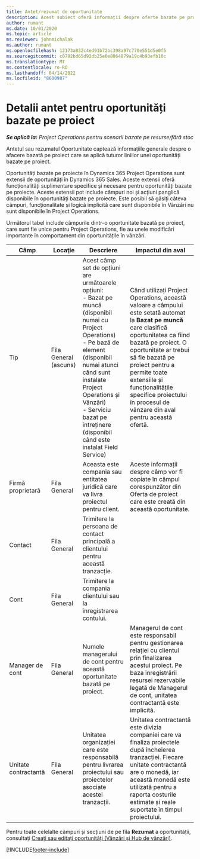 ```yaml
---
title: Antet/rezumat de oportunitate
description: Acest subiect oferă informații despre oferte bazate pe proiecte și liniile de oportunitate bazate pe proiecte.
author: rumant
ms.date: 10/01/2020
ms.topic: article
ms.reviewer: johnmichalak
ms.author: rumant
ms.openlocfilehash: 12173a832c4ed91b72bc398a97c770e551d5e0f5
ms.sourcegitcommit: c0792bd65d92db25e0e8864879a19c4b93efb10c
ms.translationtype: MT
ms.contentlocale: ro-RO
ms.lasthandoff: 04/14/2022
ms.locfileid: "8600987"
---
```

# <a name="header-details-for-project-based-opportunities"></a>Detalii antet pentru oportunități bazate pe proiect

_**Se aplică la:** Project Operations pentru scenarii bazate pe resurse/fără stoc_


Antetul sau rezumatul Oportunitate captează informațiile generale despre o afacere bazată pe proiect care se aplică tuturor liniilor unei oportunități bazate pe proiect.

Oportunități bazate pe proiecte în Dynamics 365 Project Operations sunt extensii de oportunități în Dynamics 365 Sales. Aceste extensii oferă funcționalități suplimentare specifice și necesare pentru oportunități bazate pe proiecte. Aceste extensii pot include câmpuri noi și acțiuni panglică disponibile în oportunități bazate pe proiecte. Este posibil să găsiți câteva câmpuri, funcționalitate și logică implicită care sunt disponibile în Vânzări nu sunt disponibile în Project Operations.

Următorul tabel include câmpurile dintr-o oportunitate bazată pe proiect, care sunt fie unice pentru Project Operations, fie au unele modificări importante în comportament din oportunitățile în vânzări.

| **Câmp** | **Locaţie** | **Descriere** | **Impactul din aval** |
| --- | --- | --- | --- |
| Tip | Fila General (ascuns) | Acest câmp set de opțiuni are următoarele opțiuni:</br>- Bazat pe muncă (disponibil numai cu Project Operations)</br>- Pe bază de element (disponibil numai atunci când sunt instalate Project Operations și Vânzări)</br>- Serviciu bazat pe întreținere (disponibil când este instalat Field Service) | Când utilizați Project Operations, această valoare a câmpului este setată automat la **Bazat pe muncă** care clasifică oportunitatea ca fiind bazată pe proiect. O oportunitate ar trebui să fie bazată pe proiect pentru a permite toate extensiile și funcționalitățile specifice proiectului în procesul de vânzare din aval pentru această ofertă. |
| Firmă proprietară | Fila General | Aceasta este compania sau entitatea juridică care va livra proiectul pentru client. | Aceste informații despre câmp vor fi copiate în câmpul corespunzător din Oferta de proiect care este creată din această oportunitate. |
| Contact | Fila General | Trimitere la persoana de contact principală a clientului pentru această tranzacție. | |
| Cont | Fila General | Trimitere la compania clientului sau la înregistrarea contului. | |
| Manager de cont | Fila General | Numele managerului de cont pentru această oportunitate bazată pe proiect. | Managerul de cont este responsabil pentru gestionarea relației cu clientul prin finalizarea acestui proiect. Pe baza înregistrării resursei rezervabile legată de Managerul de cont, unitatea contractantă este implicită. |
| Unitate contractantă | Fila General | Unitatea organizației care este responsabilă pentru livrarea proiectului sau proiectelor asociate acestei tranzacții. | Unitatea contractantă este divizia companiei care va finaliza proiectele după încheierea tranzacției. Fiecare unitate contractantă are o monedă, iar această monedă este utilizată pentru a raporta costurile estimate și reale suportate în timpul proiectului. |

Pentru toate celelalte câmpuri și secțiuni de pe fila **Rezumat** a oportunității, consultați [Creați sau editați oportunități (Vânzări și Hub de vânzări)](/dynamics365/sales-enterprise/create-edit-opportunity-sales).


[!INCLUDE[footer-include](../includes/footer-banner.md)]
